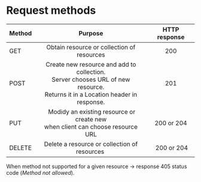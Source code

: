 # Request methods
| Method | Purpose | HTTP response |
|--------|:-------:|:--------------:|
| GET | Obtain resource or collection of resources | 200 |
| POST | Create new resource and add to collection. <br> Server chooses URL of new resource. <br> Returns it in a Location header in response. | 201 |
| PUT | Modidy an existing resource or create new <br> when client can choose resource URL | 200 or 204 | 
| DELETE | Delete a resource or collection of resources | 200 or 204 |


When method not supported for a given resource -> response 405 status code (_Method not allowed_). 

